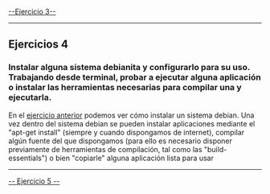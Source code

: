 [--Ejercicio 3--](./ejercicio03.md)

------------------


## Ejercicios 4

### Instalar alguna sistema debianita y configurarlo para su uso. Trabajando desde terminal, probar a ejecutar alguna aplicación o instalar las herramientas necesarias para compilar una y ejecutarla.

En el [ejercicio anterior](./ejercicio03.md) podemos ver cómo instalar un sistema debian. Una vez dentro del sistema debian se pueden instalar aplicaciones mediante el "apt-get install" (siempre y cuando dispongamos de internet), compilar algún fuente del que dispongamos (para ello es necesario disponer previamente de herramientas de compilación, tal como las "build-essentials") o bien "copiarle" alguna aplicación lista para usar


------------------

[-- Ejercicio 5 --](./ejercicio05.md)
